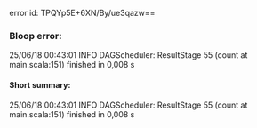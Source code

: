 error id: TPQYp5E+6XN/By/ue3qazw==
### Bloop error:

25/06/18 00:43:01 INFO DAGScheduler: ResultStage 55 (count at main.scala:151) finished in 0,008 s
#### Short summary: 

25/06/18 00:43:01 INFO DAGScheduler: ResultStage 55 (count at main.scala:151) finished in 0,008 s